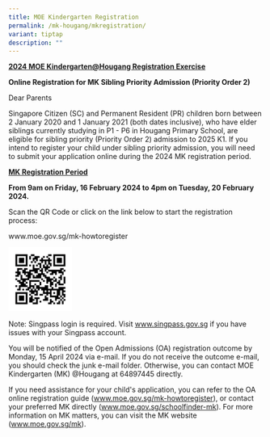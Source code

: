 ```yaml
---
title: MOE Kindergarten Registration
permalink: /mk-hougang/mkregistration/
variant: tiptap
description: ""
---
```

<p><strong><u>2024 MOE Kindergarten@Hougang Registration Exercise</u></strong></p><p></p><p><strong>Online Registration for MK Sibling Priority Admission (Priority Order 2)</strong></p><p></p><p>Dear Parents</p><p>Singapore Citizen (SC) and Permanent Resident (PR) children born between 2 January 2020 and 1 January 2021 (both dates inclusive), who have elder siblings currently studying in P1 - P6 in Hougang Primary School, are eligible for sibling priority (Priority Order 2) admission to 2025 K1. If you intend to register your child under sibling priority admission, you will need to submit your application online during the 2024 MK registration period.</p><p></p><p><strong><u>MK Registration Period</u></strong></p><p><strong>From 9am on Friday, 16 February 2024 to 4pm on Tuesday, 20 February 2024.</strong></p><p>Scan the QR Code or click on the link below to start the registration process:</p><p><a rel="noopener noreferrer nofollow" target="_blank">www.moe.gov.sg/mk-howtoregister</a></p><a class="isomer-image-wrapper" href="www.moe.gov.sg/mk-howtoregister"><img style="width: 25%;" height="auto" width="100%" alt="" src="/images/mkregistration_qr.png"></a><p>Note: Singpass login is required. Visit <a href="http://www.singpass.gov.sg" rel="noopener noreferrer nofollow" target="_blank">www.singpass.gov.sg</a> if you have issues with your Singpass account.</p><p></p><p>You will be notified of the Open Admissions (OA) registration outcome by Monday, 15 April 2024 via e-mail. If you do not receive the outcome e-mail, you should check the junk e-mail folder. Otherwise, you can contact MOE Kindergarten (MK) @Hougang at 64897445 directly.</p><p></p><p>If you need assistance for your child's application, you can refer to the OA online registration guide (<a href="http://www.moe.gov.sg/mk-howtoregister" rel="noopener noreferrer nofollow" target="_blank">www.moe.gov.sg/mk-howtoregister</a>), or contact your preferred MK directly (<a href="http://www.moe.gov.sg/schoolfinder-mk" rel="noopener noreferrer nofollow" target="_blank">www.moe.gov.sg/schoolfinder-mk</a>). For more information on MK matters, you can visit the MK website (<a href="http://www.moe.gov.sg/mk" rel="noopener noreferrer nofollow" target="_blank">www.moe.gov.sg/mk</a>).</p>
